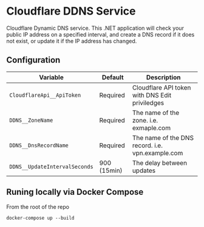 # Cloudflare DDNS Service

Cloudflare Dynamic DNS service. This .NET application will check your public IP address on a
specified interval, and create a DNS record if it does not exist, or update it if the IP
address has changed.

## Configuration

| Variable | Default | Description |
|--|--|--|
| `CloudflareApi__ApiToken` | Required | Cloudflare API token with DNS Edit priviledges |
| `DDNS__ZoneName` | Required | The name of the zone. i.e. exmaple.com |
| `DDNS__DnsRecordName` | Required | The name of the DNS record. i.e. vpn.example.com |
| `DDNS__UpdateIntervalSeconds` | 900 (15min) | The delay between updates |

## Runing locally via Docker Compose

From the root of the repo

```
docker-compose up --build
```
